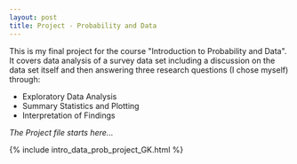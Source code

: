 ```yaml
---
layout: post
title: Project - Probability and Data
---
```


This is my final project for the course "Introduction to Probability and Data". 
It covers data analysis of a survey data set including a discussion on the data set itself and then answering three research questions (I chose myself) through:

 * Exploratory Data Analysis
 * Summary Statistics and Plotting
 * Interpretation of Findings


*The Project file starts here...*


{% include intro_data_prob_project_GK.html %}
